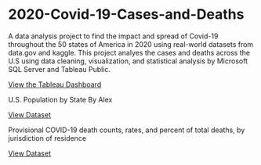 # 2020-Covid-19-Cases-and-Deaths
A data analysis project to find the impact and spread of Covid-19 throughout the 50 states of America in 2020 using real-world datasets from data.gov and kaggle. 
This project analyes the cases and deaths across the U.S using data cleaning, visualization, and statistical analysis by Microsoft SQL Server and Tableau Public.
  
[View the Tableau Dashboard](https://public.tableau.com/views/2020CovidCasesAndDeaths/Dashboard1?:language=en-US&:sid=&:redirect=auth&:display_count=n&:origin=viz_share_link)

U.S. Population by State By Alex

[View Dataset](https://www.kaggle.com/datasets/alexandrepetit881234/us-population-by-state)

Provisional COVID-19 death counts, rates, and percent of total deaths, by jurisdiction of residence

[View Dataset](https://catalog.data.gov/dataset/provisional-covid-19-death-counts-rates-and-percent-of-total-deaths-by-jurisdiction-of-res)

